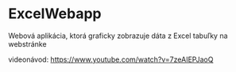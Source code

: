 # ExcelWebapp
Webová aplikácia, ktorá graficky zobrazuje dáta z Excel tabuľky na webstránke

videonávod: https://www.youtube.com/watch?v=7zeAIEPJaoQ

